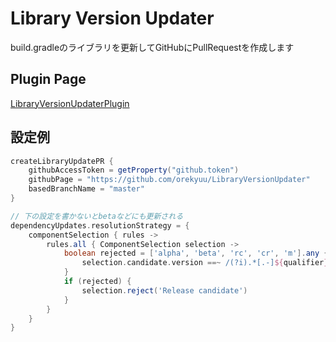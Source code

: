 # Library Version Updater
build.gradleのライブラリを更新してGitHubにPullRequestを作成します

## Plugin Page
[LibraryVersionUpdaterPlugin](https://plugins.gradle.org/plugin/net.orekyuu.library-version-updater.LibraryVersionUpdaterPlugin)

## 設定例
```build.gradle
createLibraryUpdatePR {
    githubAccessToken = getProperty("github.token")
    githubPage = "https://github.com/orekyuu/LibraryVersionUpdater"
    basedBranchName = "master"
}

// 下の設定を書かないとbetaなどにも更新される
dependencyUpdates.resolutionStrategy = {
    componentSelection { rules ->
        rules.all { ComponentSelection selection ->
            boolean rejected = ['alpha', 'beta', 'rc', 'cr', 'm'].any { qualifier ->
                selection.candidate.version ==~ /(?i).*[.-]${qualifier}[.\d-]*/
            }
            if (rejected) {
                selection.reject('Release candidate')
            }
        }
    }
}
```
